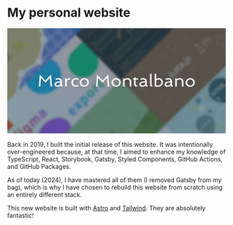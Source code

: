 # My personal website

![Marco Montalbano](./packages/website/src/images/marcomontalbano.webp)

Back in 2019, I built the initial release of this website. It was intentionally over-engineered because, at that time, I aimed to enhance my knowledge of TypeScript, React, Storybook, Gatsby, Styled Components, GitHub Actions, and GitHub Packages.

As of today (2024), I have mastered all of them (I removed Gatsby from my bag), which is why I have chosen to rebuild this website from scratch using an entirely different stack.

This new website is built with [Astro](https://astro.build/) and [Tailwind](https://tailwindcss.com/). They are absolutely fantastic!
